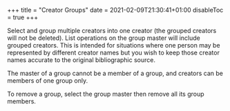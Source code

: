 +++
title = "Creator Groups"
date = 2021-02-09T21:30:41+01:00
disableToc = true
+++

Select and group multiple creators into one creator (the grouped creators will not be deleted). List operations on the group master will include grouped creators. This is intended for situations where one person may be represented by different creator names but you wish to keep those creator names accurate to the original bibliographic source.

The master of a group cannot be a member of a group, and creators can be members of one group only.

To remove a group, select the group master then remove all its group members.
